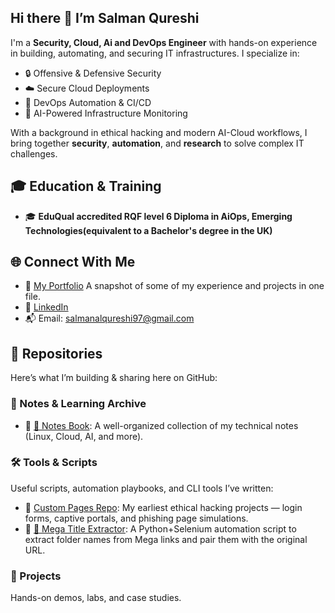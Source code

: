 ## Hi there 👋  I’m Salman Qureshi

I'm a **Security, Cloud, Ai and DevOps Engineer** with hands-on experience in building, automating, and securing IT infrastructures. I specialize in:

- 🔒 Offensive & Defensive Security
- ☁️ Secure Cloud Deployments
- 🔄 DevOps Automation & CI/CD
- 🧠 AI-Powered Infrastructure Monitoring

With a background in ethical hacking and modern AI-Cloud workflows, I bring together **security**, **automation**, and **research** to solve complex IT challenges.



## 🎓 Education & Training

- 🎓 **EduQual accredited RQF level 6 Diploma in AiOps, Emerging Technologies(equivalent to a Bachelor's degree in the UK)** 



## 🌐 Connect With Me

- 📄 [My Portfolio](https://github.com/Salman-Qurayshi/Portfolio/tree/main) A snapshot of some of my experience and projects in one file.
- 💼 [LinkedIn](https://www.linkedin.com/in/salman-qureshi-4aa41a247)
- 📬 Email: salmanalqureshi97@gmail.com




## 📁 Repositories

Here’s what I’m building & sharing here on GitHub:

### 🧾 Notes & Learning Archive
- 🔗 [📘 Notes Book](https://github.com/yourusername/notes-book): A well-organized collection of my technical notes (Linux, Cloud, AI, and more).




### 🛠️ Tools & Scripts

Useful scripts, automation playbooks, and CLI tools I’ve written:

- 🔗 [ Custom Pages Repo](https://github.com/Salman-Qurayshi/Custom-pages): My earliest ethical hacking projects — login forms, captive portals, and phishing page simulations.
- 🔗 [🧠 Mega Title Extractor](https://github.com/Salman-Qurayshi/mega-link-title-extractor): A Python+Selenium automation script to extract folder names from Mega links and pair them with the original URL.




### 🚧 Projects

 Hands-on demos, labs, and case studies.



